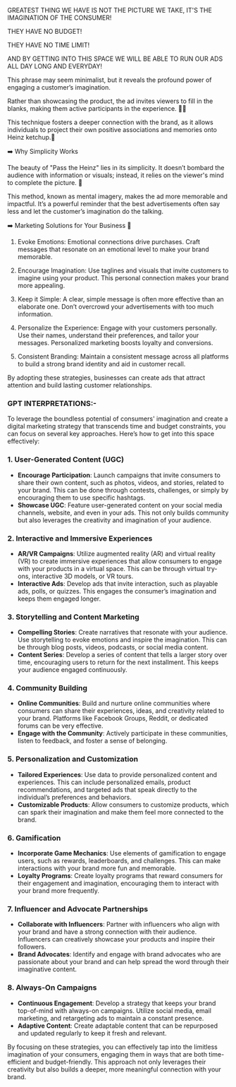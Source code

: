 GREATEST THING WE HAVE IS NOT THE PICTURE WE TAKE, IT'S THE IMAGINATION OF THE CONSUMER!

THEY HAVE NO BUDGET!

THEY HAVE NO TIME LIMIT!

AND BY GETTING INTO THIS SPACE WE WILL BE ABLE TO RUN OUR ADS ALL DAY LONG AND EVERYDAY!




This phrase may seem minimalist, but it reveals the profound power of engaging a customer’s imagination.  
  
Rather than showcasing the product, the ad invites viewers to fill in the blanks, making them active participants in the experience. 🏃‍♂️  
  
This technique fosters a deeper connection with the brand, as it allows individuals to project their own positive associations and memories onto Heinz ketchup.🙌  
  
➡️ Why Simplicity Works  
  
The beauty of "Pass the Heinz" lies in its simplicity. It doesn’t bombard the audience with information or visuals; instead, it relies on the viewer's mind to complete the picture. 💯  
  
This method, known as mental imagery, makes the ad more memorable and impactful. It’s a powerful reminder that the best advertisements often say less and let the customer’s imagination do the talking.  
  
➡️ Marketing Solutions for Your Business 🎯  
  
1. Evoke Emotions: Emotional connections drive purchases. Craft messages that resonate on an emotional level to make your brand memorable.  
  
2. Encourage Imagination: Use taglines and visuals that invite customers to imagine using your product. This personal connection makes your brand more appealing.  
  
3. Keep it Simple: A clear, simple message is often more effective than an elaborate one. Don’t overcrowd your advertisements with too much information.  
  
4. Personalize the Experience: Engage with your customers personally. Use their names, understand their preferences, and tailor your messages. Personalized marketing boosts loyalty and conversions.  
  
5. Consistent Branding: Maintain a consistent message across all platforms to build a strong brand identity and aid in customer recall.  
  
By adopting these strategies, businesses can create ads that attract attention and build lasting customer relationships.



### GPT INTERPRETATIONS:-

To leverage the boundless potential of consumers' imagination and create a digital marketing strategy that transcends time and budget constraints, you can focus on several key approaches. Here’s how to get into this space effectively:

### 1. **User-Generated Content (UGC)**

- **Encourage Participation**: Launch campaigns that invite consumers to share their own content, such as photos, videos, and stories, related to your brand. This can be done through contests, challenges, or simply by encouraging them to use specific hashtags.
- **Showcase UGC**: Feature user-generated content on your social media channels, website, and even in your ads. This not only builds community but also leverages the creativity and imagination of your audience.

### 2. **Interactive and Immersive Experiences**

- **AR/VR Campaigns**: Utilize augmented reality (AR) and virtual reality (VR) to create immersive experiences that allow consumers to engage with your products in a virtual space. This can be through virtual try-ons, interactive 3D models, or VR tours.
- **Interactive Ads**: Develop ads that invite interaction, such as playable ads, polls, or quizzes. This engages the consumer’s imagination and keeps them engaged longer.

### 3. **Storytelling and Content Marketing**

- **Compelling Stories**: Create narratives that resonate with your audience. Use storytelling to evoke emotions and inspire the imagination. This can be through blog posts, videos, podcasts, or social media content.
- **Content Series**: Develop a series of content that tells a larger story over time, encouraging users to return for the next installment. This keeps your audience engaged continuously.

### 4. **Community Building**

- **Online Communities**: Build and nurture online communities where consumers can share their experiences, ideas, and creativity related to your brand. Platforms like Facebook Groups, Reddit, or dedicated forums can be very effective.
- **Engage with the Community**: Actively participate in these communities, listen to feedback, and foster a sense of belonging.

### 5. **Personalization and Customization**

- **Tailored Experiences**: Use data to provide personalized content and experiences. This can include personalized emails, product recommendations, and targeted ads that speak directly to the individual’s preferences and behaviors.
- **Customizable Products**: Allow consumers to customize products, which can spark their imagination and make them feel more connected to the brand.

### 6. **Gamification**

- **Incorporate Game Mechanics**: Use elements of gamification to engage users, such as rewards, leaderboards, and challenges. This can make interactions with your brand more fun and memorable.
- **Loyalty Programs**: Create loyalty programs that reward consumers for their engagement and imagination, encouraging them to interact with your brand more frequently.

### 7. **Influencer and Advocate Partnerships**

- **Collaborate with Influencers**: Partner with influencers who align with your brand and have a strong connection with their audience. Influencers can creatively showcase your products and inspire their followers.
- **Brand Advocates**: Identify and engage with brand advocates who are passionate about your brand and can help spread the word through their imaginative content.

### 8. **Always-On Campaigns**

- **Continuous Engagement**: Develop a strategy that keeps your brand top-of-mind with always-on campaigns. Utilize social media, email marketing, and retargeting ads to maintain a constant presence.
- **Adaptive Content**: Create adaptable content that can be repurposed and updated regularly to keep it fresh and relevant.

By focusing on these strategies, you can effectively tap into the limitless imagination of your consumers, engaging them in ways that are both time-efficient and budget-friendly. This approach not only leverages their creativity but also builds a deeper, more meaningful connection with your brand.